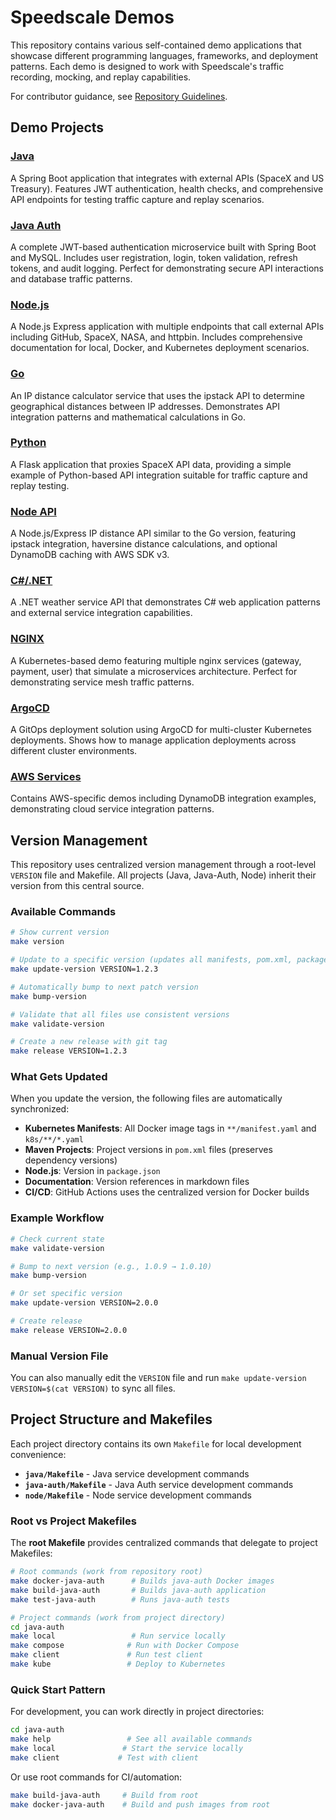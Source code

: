 # Speedscale Demos

This repository contains various self-contained demo applications that showcase different programming languages, frameworks, and deployment patterns. Each demo is designed to work with Speedscale's traffic recording, mocking, and replay capabilities.

For contributor guidance, see [Repository Guidelines](AGENTS.md).


## Demo Projects

### [Java](java/)
A Spring Boot application that integrates with external APIs (SpaceX and US Treasury). Features JWT authentication, health checks, and comprehensive API endpoints for testing traffic capture and replay scenarios.

### [Java Auth](java-auth/)
A complete JWT-based authentication microservice built with Spring Boot and MySQL. Includes user registration, login, token validation, refresh tokens, and audit logging. Perfect for demonstrating secure API interactions and database traffic patterns.

### [Node.js](node/)
A Node.js Express application with multiple endpoints that call external APIs including GitHub, SpaceX, NASA, and httpbin. Includes comprehensive documentation for local, Docker, and Kubernetes deployment scenarios.

### [Go](go/)
An IP distance calculator service that uses the ipstack API to determine geographical distances between IP addresses. Demonstrates API integration patterns and mathematical calculations in Go.

### [Python](python/)
A Flask application that proxies SpaceX API data, providing a simple example of Python-based API integration suitable for traffic capture and replay testing.

### [Node API](node-api/)
A Node.js/Express IP distance API similar to the Go version, featuring ipstack integration, haversine distance calculations, and optional DynamoDB caching with AWS SDK v3.

### [C#/.NET](csharp/)
A .NET weather service API that demonstrates C# web application patterns and external service integration capabilities.

### [NGINX](nginx/)
A Kubernetes-based demo featuring multiple nginx services (gateway, payment, user) that simulate a microservices architecture. Perfect for demonstrating service mesh traffic patterns.

### [ArgoCD](argo/)
A GitOps deployment solution using ArgoCD for multi-cluster Kubernetes deployments. Shows how to manage application deployments across different cluster environments.

### [AWS Services](aws/)
Contains AWS-specific demos including DynamoDB integration examples, demonstrating cloud service integration patterns.

## Version Management

This repository uses centralized version management through a root-level `VERSION` file and Makefile. All projects (Java, Java-Auth, Node) inherit their version from this central source.

### Available Commands

```bash
# Show current version
make version

# Update to a specific version (updates all manifests, pom.xml, package.json)
make update-version VERSION=1.2.3

# Automatically bump to next patch version
make bump-version

# Validate that all files use consistent versions
make validate-version

# Create a new release with git tag
make release VERSION=1.2.3
```

### What Gets Updated

When you update the version, the following files are automatically synchronized:

- **Kubernetes Manifests**: All Docker image tags in `**/manifest.yaml` and `k8s/**/*.yaml`
- **Maven Projects**: Project versions in `pom.xml` files (preserves dependency versions)
- **Node.js**: Version in `package.json`
- **Documentation**: Version references in markdown files
- **CI/CD**: GitHub Actions uses the centralized version for Docker builds

### Example Workflow

```bash
# Check current state
make validate-version

# Bump to next version (e.g., 1.0.9 → 1.0.10)
make bump-version

# Or set specific version
make update-version VERSION=2.0.0

# Create release
make release VERSION=2.0.0
```

### Manual Version File

You can also manually edit the `VERSION` file and run `make update-version VERSION=$(cat VERSION)` to sync all files.

## Project Structure and Makefiles

Each project directory contains its own `Makefile` for local development convenience:

- **`java/Makefile`** - Java service development commands
- **`java-auth/Makefile`** - Java Auth service development commands  
- **`node/Makefile`** - Node service development commands

### Root vs Project Makefiles

The **root Makefile** provides centralized commands that delegate to project Makefiles:

```bash
# Root commands (work from repository root)
make docker-java-auth      # Builds java-auth Docker images
make build-java-auth       # Builds java-auth application  
make test-java-auth        # Runs java-auth tests

# Project commands (work from project directory)
cd java-auth
make local                 # Run service locally
make compose              # Run with Docker Compose
make client               # Run test client
make kube                 # Deploy to Kubernetes
```

### Quick Start Pattern

For development, you can work directly in project directories:

```bash
cd java-auth
make help                 # See all available commands
make local               # Start the service locally
make client             # Test with client
```

Or use root commands for CI/automation:

```bash
make build-java-auth     # Build from root
make docker-java-auth    # Build and push images from root
```
